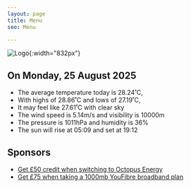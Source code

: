 ```yaml
---
layout: page
title: Menu
seo: Menu

---
```


![Logo](/images/logo.jpg){:width="832px"}

<!-- weather_marker starts -->
## On Monday, 25 August 2025

- The average temperature today is 28.24˚C,
- With highs of 28.86˚C and lows of 27.19˚C,
- It may feel like 27.61˚C with clear sky
- The wind speed is 5.14m/s and visibility is 10000m
- The pressure is 1011hPa and humidity is 36%
- The sun will rise at 05:09 and set at 19:12

<!-- weather_marker ends -->

## Sponsors

- [Get £50 credit when switching to Octopus Energy](https://bit.ly/3oD1nnS)
- [Get £75 when taking a 1000mb YouFibre broadband plan](https://aklam.io/91zWhU?)
